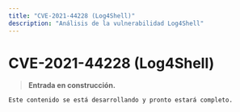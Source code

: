 ```yaml
---
title: "CVE-2021-44228 (Log4Shell)"
description: "Análisis de la vulnerabilidad Log4Shell"
---
```


# CVE-2021-44228 (Log4Shell)

> **Entrada en construcción.**  
```bash
Este contenido se está desarrollando y pronto estará completo.
```